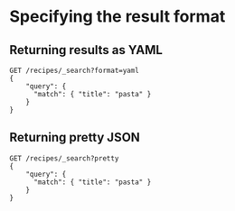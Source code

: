 # Specifying the result format

## Returning results as YAML

```
GET /recipes/_search?format=yaml
{
    "query": {
      "match": { "title": "pasta" }
    }
}
```

## Returning pretty JSON

```
GET /recipes/_search?pretty
{
    "query": {
      "match": { "title": "pasta" }
    }
}
```
